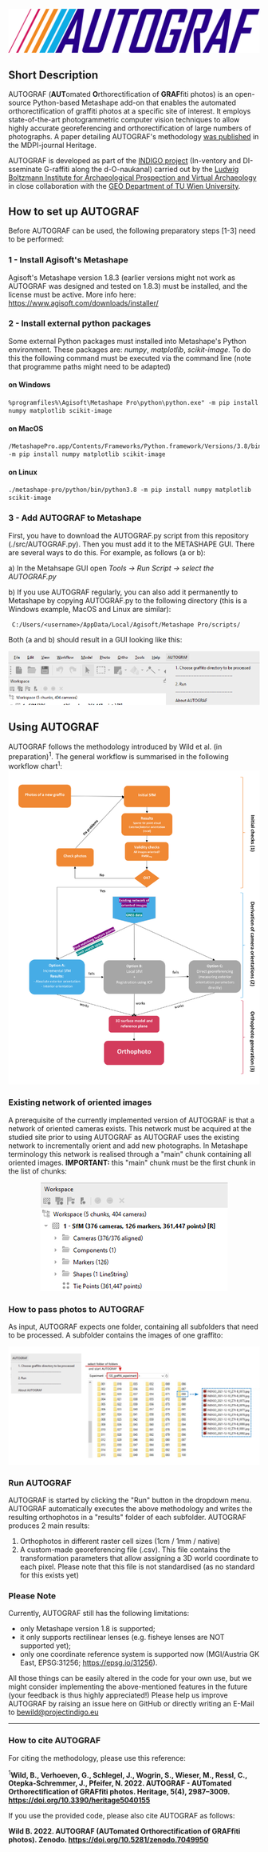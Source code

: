 ![Alt text](/images/AUTOGRAF_logo/INDIGO_logoAUTOGRAF.png?raw=true "Optional Title")
## Short Description
AUTOGRAF (**AUT**omated **O**rthorectification of **GRAF**fiti photos) is an open-source Python-based Metashape add-on that enables the automated orthorectification of graffiti photos at a specific site of interest. It employs state-of-the-art photogrammetric computer vision techniques to allow highly accurate georeferencing and orthorectification of large numbers of photographs. A paper detailing AUTOGRAF's methodology [was published](https://www.mdpi.com/2571-9408/5/4/155) in the MDPI-journal Heritage. 

AUTOGRAF is developed as part of the [INDIGO project](https://projectindigo.eu/) (In-ventory and DI-sseminate G-raffiti along the d-O-naukanal) carried out by the [Ludwig Boltzmann Institute for Archaeological Prospection and Virtual Archaeology](https://archpro.lbg.ac.at/) in close collaboration with the [GEO Department of TU Wien University](https://www.geo.tuwien.ac.at/).

## How to set up AUTOGRAF 
Before AUTOGRAF can be used, the following preparatory steps [1-3] need to be performed: 
### 1 - Install Agisoft's Metashape
Agisoft's Metashape version 1.8.3 (earlier versions might not work as AUTOGRAF was designed and tested on 1.8.3) must be installed, and the license must be active. More info here: https://www.agisoft.com/downloads/installer/

### 2 - Install external python packages
Some external Python packages must installed into Metashape's Python environment. These packages are: *numpy*, *matplotlib*, *scikit-image*. To do this the following command must be executed via the command line (note that programme paths might need to be adapted)

#### on Windows
~~~~~~~~~~~~~~~~~~~~~~~~~~~~~~~~~~~~~~~~~~~~~~~~~~~~~~~~~~ 
%programfiles%\Agisoft\Metashape Pro\python\python.exe" -m pip install numpy matplotlib scikit-image
~~~~~~~~~~~~~~~~~~~~~~~~~~~~~~~~~~~~~~~~~~~~~~~~~~~~~~~~~~

#### on MacOS
~~~~~~~~~~~~~~~~~~~~~~~~~~~~~~~~~~~~~~~~~~~~~~~~~~~~~~~~~~ 
/MetashapePro.app/Contents/Frameworks/Python.framework/Versions/3.8/bin/python3.8 -m pip install numpy matplotlib scikit-image
~~~~~~~~~~~~~~~~~~~~~~~~~~~~~~~~~~~~~~~~~~~~~~~~~~~~~~~~~~ 
#### on Linux 
~~~~~~~~~~~~~~~~~~~~~~~~~~~~~~~~~~~~~~~~~~~~~~~~~~~~~~~~~~ 
./metashape-pro/python/bin/python3.8 -m pip install numpy matplotlib scikit-image
~~~~~~~~~~~~~~~~~~~~~~~~~~~~~~~~~~~~~~~~~~~~~~~~~~~~~~~~~~ 

### 3 - Add AUTOGRAF to Metashape
First, you have to download the AUTOGRAF.py script from this repository (./src/AUTOGRAF.py). Then you must add it to the METASHAPE GUI. There are several ways to do this. For example, as follows (a or b): 

a) In the Metahsape GUI open *Tools -> Run Script -> select the AUTOGRAF.py*

b) If you use AUTOGRAF regularly, you can also add it permanently to Metashape by copying AUTOGRAF.py to the following directory (this is a Windows example, MacOS and Linux are similar):
~~~~~~~~~~~~~~~~~~~~~~~~~~~~~~~~~~~~~~~~~~~~~~~~~~~~~~~~~~ 
 C:/Users/<username>/AppData/Local/Agisoft/Metashape Pro/scripts/
 ~~~~~~~~~~~~~~~~~~~~~~~~~~~~~~~~~~~~~~~~~~~~~~~~~~~~~~~~~~ 

Both (a and b) should result in a GUI looking like this:

![Alt text](/images/1.png?raw=true "Optional Title")

## Using AUTOGRAF

AUTOGRAF follows the methodology introduced by Wild et al. (in preparation)<sup>1</sup>. The general workflow is summarised in the following workflow chart<sup>1</sup>: 
![Alt text](/images/2.png?raw=true "Optional Title")

### Existing network of oriented images
A prerequisite of the currently implemented version of AUTOGRAF is that a network of oriented cameras exists. This network must be acquired at the studied site prior to using AUTOGRAF as AUTOGRAF uses the existing network to incrementally orient and add new photographs. In Metashape terminology this network is realised through a "main" chunk containing all oriented images. **IMPORTANT:** this "main" chunk must be the first chunk in the list of chunks: 
<p align="center">
<img src="/images/3.PNG?raw=true" alt="Sublime's custom image"/> 
</p>

### How to pass photos to AUTOGRAF
As input, AUTOGRAF expects one folder, containing all subfolders that need to be processed. A subfolder contains the images of one graffito: 
<p align="center">
<img src="/images/fig5_new2.png?raw=true" alt="Sublime's custom image"/> 
</p>

### Run AUTOGRAF
AUTOGRAF is started by clicking the "Run" button in the dropdown menu. AUTOGRAF automatically executes the above methodology and writes the resulting orthophotos in a "results" folder of each subfolder. AUTOGRAF produces 2 main results: 

1. Orthophotos in different raster cell sizes (1cm / 1mm / native)
2. A custom-made georeferencing file (.csv). This file contains the transformation parameters that allow assigning a 3D world coordinate to each pixel. Please note that this file is not standardised (as no standard for this exists yet) 

### Please Note
Currently, AUTOGRAF still has the following limitations: 
- only Metashape version 1.8 is supported;
- it only supports rectilinear lenses (e.g. fisheye lenses are NOT supported yet);
- only one coordinate reference system is supported now (MGI/Austria GK East, EPSG:31256; https://epsg.io/31256).

All those things can be easily altered in the code for your own use, but we might consider implementing the above-mentioned features in the future (your feedback is thus highly appreciated!) Please help us improve AUTOGRAF by raising an issue here on GitHub or directly writing an E-Mail to bewild@projectindigo.eu

-----------------------------------------------------------------------------------------------------------------------
### How to cite AUTOGRAF
For citing the methodology, please use this reference:

<sup>1</sup>**Wild, B., Verhoeven, G., Schlegel, J., Wogrin, S., Wieser, M., Ressl, C., Otepka-Schremmer, J., Pfeifer, N. 2022. AUTOGRAF - AUTomated Orthorectification of GRAFfiti photos. Heritage, 5(4), 2987–3009. https://doi.org/10.3390/heritage5040155**

If you use the provided code, please also cite AUTOGRAF as follows:

**Wild B. 2022. AUTOGRAF (AUTomated Orthorectification of GRAFfiti photos). Zenodo. https://doi.org/10.5281/zenodo.7049950**
